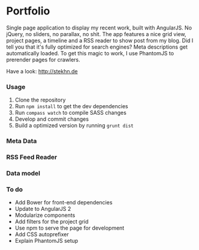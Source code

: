 # Portfolio

Single page application to display my recent work, built with AngularJS. No jQuery, no sliders, no parallax, no shit. The app features a nice grid view, project pages, a timeline and a RSS reader to show post from my blog. Did I tell you that it's fully optimized for search engines? Meta descriptions get automatically loaded. To get this magic to work, I use PhantomJS to prerender pages for crawlers.

Have a look: http://stekhn.de

### Usage
1. Clone the repository
2. Run `npm install` to get the dev dependencies
3. Run `compass watch` to compile SASS changes
4. Develop and commit changes
5. Build a optimized version by running `grunt dist`

### Meta Data 

### RSS Feed Reader

### Data model

### To do
- Add Bower for front-end dependencies
- Update to AngularJS 2
- Modularize components
- Add filters for the project grid
- Use npm to serve the page for development
- Add CSS autoprefixer
- Explain PhantomJS setup
